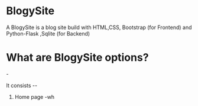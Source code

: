 # BlogySite
 A BlogySite is a blog site build with HTML,CSS, Bootstrap (for Frontend) and Python-Flask ,Sqlite (for Backend)
 
 <h1>What are BlogySite options?</h1>
 -<p>It consists --
 <ol>
  <li>Home page -wh
 
